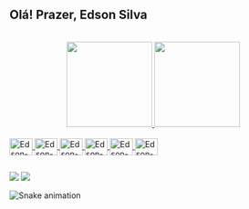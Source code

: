 ## Olá! Prazer, Edson Silva

<div align="center" style="display: inline_block"><br>
  <a href="https://github.com/edsonservi">
  <img height="150em" src="https://github-readme-stats.vercel.app/api?username=edsonservi&show_icons=true&theme=dracula&include_all_commits=true&count_private=false"/>
  <img height="150em" src="https://github-readme-stats.vercel.app/api/top-langs/?username=edsonservi&layout=compact&langs_count=7&theme=dracula"/>

</div>

<div style="display: inline_block"><br>
  <img align="center" alt="Edson-Py" height="30" width="40" src="https://cdn.jsdelivr.net/gh/devicons/devicon/icons/python/python-original.svg" />
  <img align="center" alt="Edson-Dj" height="30" width="40" src="https://cdn2.hubspot.net/hubfs/3885898/django.png" />
  <img align="center" alt="Edson-PD" height="30" width="40" src="https://cdn.jsdelivr.net/gh/devicons/devicon/icons/pandas/pandas-original-wordmark.svg" />
  <img align="center" alt="Edson-SL" height="30" width="40" src="https://cdn.jsdelivr.net/gh/devicons/devicon/icons/selenium/selenium-original.svg" />
  <img align="center" alt="Edson-Git" height="30" width="40" src="https://cdn.jsdelivr.net/gh/devicons/devicon/icons/git/git-plain.svg" />
  <img align="center" alt="Edson-MySQL" height="30" width="40" src="https://cdn.jsdelivr.net/gh/devicons/devicon/icons/mysql/mysql-original-wordmark.svg" />
  
</div>

##

<div> 
 <a href = "mailto:edsonservi@gmail.com"><img src="https://img.shields.io/badge/-Gmail-%23333?style=for-the-badge&logo=gmail&logoColor=white" target="_blank"></a>
  <a href="https://www.linkedin.com/in/edsonservi/" target="_blank"><img src="https://img.shields.io/badge/-LinkedIn-%230077B5?style=for-the-badge&logo=linkedin&logoColor=white" target="_blank"></a> 
 
  ![Snake animation](https://github.com/ubiratan-motta/ubiratan-motta/blob/output/github-contribution-grid-snake.svg)
 
</div>